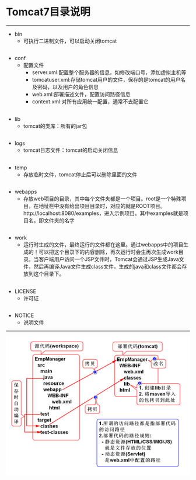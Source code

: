 # Tomcat7目录说明
---

- bin  
	- 可执行二进制文件，可以启动关闭tomcat
##
- conf
	- 配置文件
		- server.xml:配置整个服务器的信息，如修改端口号，添加虚拟主机等
		- tomcatuser.xml:存储tomcat用户的文件，保存的是tomcat的用户名及密码，以及用户的角色信息
		- web.xml:部署描述文件，配置访问路径信息
		- context.xml:对所有应用统一配置，通常不去配置它
##		
- lib
	- tomcat的类库：所有的jar包
##
- logs
	- tomcat日志文件：tomcat的启动关闭信息
##	
- temp
	- 存放临时文件，tomcat停止后可以删除里面的文件
##	
- webapps
	- 存放web项目的目录，其中每个文件夹都是一个项目。root是一个特殊项目，在地址栏中没有给出项目目录时，对应的就是ROOT项目。http://localhost:8080/examples，进入示例项目。其中examples就是项目名，即文件夹的名字

##
- work
	- 运行时生成的文件，最终运行的文件都在这里。通过webapps中的项目生成的！可以把这个目录下的内容删除，再次运行时会生再次生成work目录。当客户端用户访问一个JSP文件时，Tomcat会通过JSP生成Java文件，然后再编译Java文件生成class文件，生成的java和class文件都会存放到这个目录下。

##
- LICENSE
	- 许可证

##
- NOTICE
	- 说明文件


---

![](1.png)